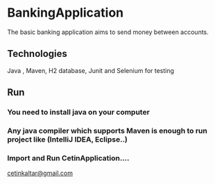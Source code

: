 # BankingApplication

The basic banking application aims to send money between accounts.

## Technologies
Java , Maven, H2 database, Junit and Selenium for testing

## Run
### You need to install java on your computer
### Any java compiler which supports Maven is enough to run project like (IntelliJ IDEA, Eclipse..)
### Import and Run CetinApplication....

cetinkaltar@gmail.com
